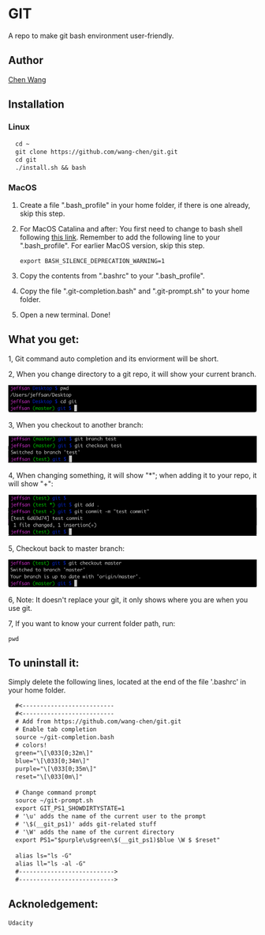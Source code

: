 # GIT

  A repo to make git bash environment user-friendly.

## Author
   [Chen Wang](https://wang-chen.github.io)
  
  
## Installation
### Linux
    
      cd ~
      git clone https://github.com/wang-chen/git.git
      cd git
      ./install.sh && bash
    
### MacOS
   1. Create a file ".bash_profile" in your home folder, if there is one already, skip this step.
    
   2. For MacOS Catalina and after: You first need to change to bash shell following [this link](https://support.apple.com/en-us/HT208050).  Remember to add the following line to your ".bash_profile". For earlier MacOS version, skip this step.
   
          export BASH_SILENCE_DEPRECATION_WARNING=1
   
   2. Copy the contents from ".bashrc" to your ".bash_profile".
   
   3. Copy the file ".git-completion.bash" and ".git-prompt.sh" to your home folder.
   
   4. Open a new terminal. Done!

## What you get:
  
  1, Git command auto completion and its enviorment will be short.
  
  2, When you change directory to a git repo, it will show your current branch.
  
  ![Alt text](img/repo.png?raw=true "Title")
  
  3, When you checkout to another branch:
  
   ![Alt text](img/branch.png?raw=true "Title")
   
  4, When changing something, it will show "*"; when adding it to your repo, it will show "+":
  
   ![Alt text](img/change.png?raw=true "Title")
   
  5, Checkout back to master branch:
  
   ![Alt text](img/back.png?raw=true "Title")
   
   
  6, Note: It doesn't replace your git, it only shows where you are when you use git.
  
  7, If you want to know your current folder path, run:
        
    pwd
  
 
      
## To uninstall it:

   Simply delete the following lines, located at the end of the file '.bashrc' in your home folder.

      #<--------------------------
      #<--------------------------
      # Add from https://github.com/wang-chen/git.git
      # Enable tab completion
      source ~/git-completion.bash
      # colors!
      green="\[\033[0;32m\]"
      blue="\[\033[0;34m\]"
      purple="\[\033[0;35m\]"
      reset="\[\033[0m\]"

      # Change command prompt
      source ~/git-prompt.sh
      export GIT_PS1_SHOWDIRTYSTATE=1
      # '\u' adds the name of the current user to the prompt
      # '\$(__git_ps1)' adds git-related stuff
      # '\W' adds the name of the current directory
      export PS1="$purple\u$green\$(__git_ps1)$blue \W $ $reset"

      alias ls="ls -G"
      alias ll="ls -al -G"
      #--------------------------->
      #--------------------------->
      
      
  ## Acknoledgement:
  
    Udacity
     
